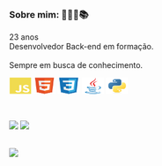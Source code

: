 ### Sobre mim: 👨🏻‍💻📚
23 anos 
<br>Desenvolvedor Back-end em formação.</br>
<br>Sempre em busca de conhecimento.</br>

<div style="display: inline_block">
  <img align="center" alt="Arthur-js" height="30" width="40" src="https://raw.githubusercontent.com/devicons/devicon/master/icons/javascript/javascript-plain.svg">
  <img align="center" alt="Arthur-html" height="30" width="40" src="https://raw.githubusercontent.com/devicons/devicon/master/icons/html5/html5-original.svg">
  <img align="center" alt="Arthur-css" height="30" width="40" src="https://raw.githubusercontent.com/devicons/devicon/master/icons/css3/css3-original.svg">
  <img align="center" alt="Arthur-java" height="30" width="40" src="https://raw.githubusercontent.com/devicons/devicon/master/icons/java/java-original.svg">
    <img align="center" alt="Arthur-python" height="30" width="40" src="https://raw.githubusercontent.com/devicons/devicon/master/icons/python/python-original.svg">
</div></br>

<br>![](https://github-readme-stats.vercel.app/api?username=ArthurRocha2100&theme=dark&hide_border=false&include_all_commits=false&count_private=false)
![](https://github-readme-streak-stats.herokuapp.com/?user=ArthurRocha2100&theme=dark&hide_border=false)</br>

<br>![](https://github-readme-stats.vercel.app/api/top-langs/?username=ArthurRocha2100&theme=dark&hide_border=false&include_all_commits=false&count_private=false&layout=compact)</br>



<!--
**ArthurRocha2100/ArthurRocha2100** is a ✨ _special_ ✨ repository because its `README.md` (this file) appears on your GitHub profile.

Here are some ideas to get you started:

- 🔭 I’m currently working on ...
- 🌱 I’m currently learning ...
- 👯 I’m looking to collaborate on ...
- 🤔 I’m looking for help with ...
- 💬 Ask me about ...
- 📫 How to reach me: ...
- 😄 Pronouns: ...
- ⚡ Fun fact: ...
-->

